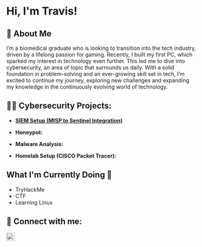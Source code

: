 <h1>Hi, I'm Travis! 

<h2>🙋 About Me</h2>

I’m a biomedical graduate who is looking to transition into the tech industry, driven by a lifelong passion for gaming. Recently, I built my first PC, which sparked my interest in technology even further. This led me to dive into cybersecurity, an area of topic that surrounds us daily. With a solid foundation in problem-solving and an ever-growing skill set in tech, I’m excited to continue my journey, exploring new challenges and expanding my knowledge in the continuously evolving world of technology.

<h2>👨‍💻 Cybersecurity Projects:</h2>

- <b>[SIEM Setup (MISP to Sentinel Integration)](https://github.com/TravisNW/MISP2Sentinel-SIEM-Integration)</b>
 
- <b>Honeypot:</b>

- <b>Malware Analysis:</b>

- <b>Homelab Setup (CISCO Packet Tracer):</b>


<h2>What I'm Currently Doing 🚶</h2>

- TryHackMe 
- CTF
- Learning Linux 

<h2> 🤳 Connect with me:</h2>

[<img align="left" alt="JoshMadakor | LinkedIn" width="22px" src="https://cdn.jsdelivr.net/npm/simple-icons@v3/icons/linkedin.svg" />][linkedin]

[linkedin]: https://www.linkedin.com/in/travis-n-waddington
